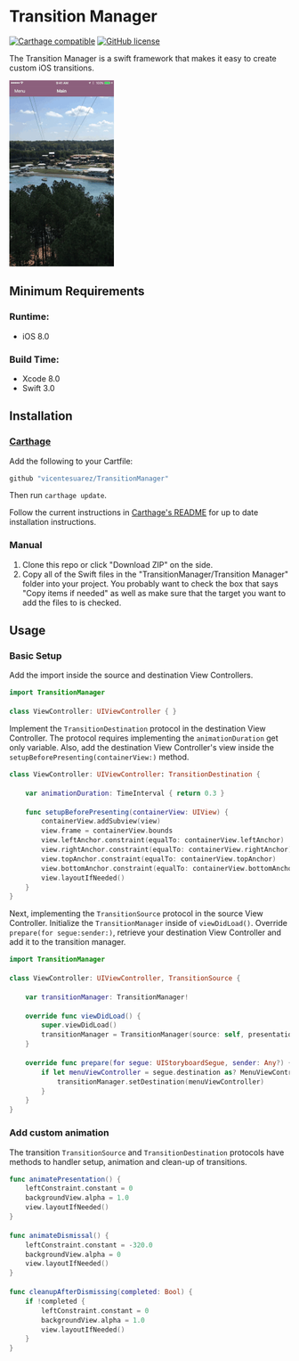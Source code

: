 # Transition Manager
[![Carthage compatible](https://img.shields.io/badge/Carthage-compatible-4BC51D.svg?style=flat)](https://github.com/Carthage/Carthage)
[![GitHub license](https://img.shields.io/badge/license-MIT-lightgrey.svg)](./LICENSE)

The Transition Manager is a swift framework that makes it easy to create custom iOS transitions.

![Transition Manager Demo](media/TransitionManagerDemo.gif?raw=true "Transition Manager Demo")

## Minimum Requirements

### Runtime:
- iOS 8.0

### Build Time:
- Xcode 8.0
- Swift 3.0

## Installation

### [Carthage]

[Carthage]: https://github.com/Carthage/Carthage

Add the following to your Cartfile:

```ruby
github "vicentesuarez/TransitionManager"
```

Then run `carthage update`.

Follow the current instructions in [Carthage's README][carthage-installation]
for up to date installation instructions.

[carthage-installation]: https://github.com/Carthage/Carthage/blob/master/README.md

### Manual

1. Clone this repo or click "Download ZIP" on the side.
2. Copy all of the Swift files in the "TransitionManager/Transition Manager" folder into your project. You probably want to check the box that says "Copy items if needed" as well as make sure that the target you want to add the files to is checked.

## Usage

### Basic Setup

Add the import inside the source and destination View Controllers.

```swift
import TransitionManager

class ViewController: UIViewController { }
```

Implement the `TransitionDestination` protocol in the destination View Controller. The protocol requires implementing the `animationDuration` get only variable. Also, add the destination View Controller's view inside the `setupBeforePresenting(containerView:)` method.

```swift
class ViewController: UIViewController: TransitionDestination {

    var animationDuration: TimeInterval { return 0.3 }

    func setupBeforePresenting(containerView: UIView) {
        containerView.addSubview(view)
        view.frame = containerView.bounds
        view.leftAnchor.constraint(equalTo: containerView.leftAnchor)
        view.rightAnchor.constraint(equalTo: containerView.rightAnchor)
        view.topAnchor.constraint(equalTo: containerView.topAnchor)
        view.bottomAnchor.constraint(equalTo: containerView.bottomAnchor)
        view.layoutIfNeeded()
    }
}
```

Next, implementing the `TransitionSource` protocol in the source View Controller. Initialize the `TransitionManager` inside of `viewDidLoad()`. Override `prepare(for segue:sender:)`, retrieve your destination View Controller and add it to the transition manager.

```swift
import TransitionManager

class ViewController: UIViewController, TransitionSource {

    var transitionManager: TransitionManager!
    
    override func viewDidLoad() {
        super.viewDidLoad()
        transitionManager = TransitionManager(source: self, presentationType: .segue(presenting: "PresentMenuSegue", dismissing: "DismissMenuSegue"))
    }
    
    override func prepare(for segue: UIStoryboardSegue, sender: Any?) {
        if let menuViewController = segue.destination as? MenuViewController {
            transitionManager.setDestination(menuViewController)
        }
    }
}
```

### Add custom animation

The transition `TransitionSource` and `TransitionDestination` protocols have methods to handler setup, animation and clean-up of transitions.

```swift
func animatePresentation() {
    leftConstraint.constant = 0
    backgroundView.alpha = 1.0
    view.layoutIfNeeded()
}

func animateDismissal() {
    leftConstraint.constant = -320.0
    backgroundView.alpha = 0
    view.layoutIfNeeded()
}

func cleanupAfterDismissing(completed: Bool) {
    if !completed {
        leftConstraint.constant = 0
        backgroundView.alpha = 1.0
        view.layoutIfNeeded()
    }
}
```